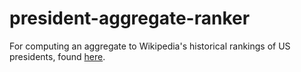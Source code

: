# president-aggregate-ranker
For computing an aggregate to Wikipedia's historical rankings of US presidents, found [here](https://en.wikipedia.org/wiki/Historical_rankings_of_presidents_of_the_United_States).
